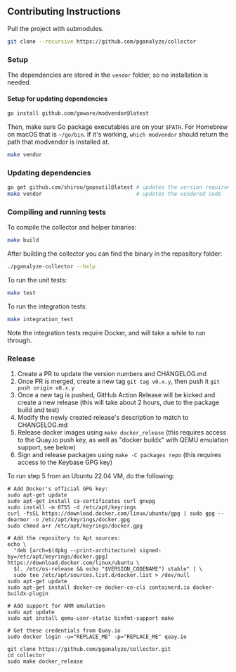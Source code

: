 ## Contributing Instructions

Pull the project with submodules.

```sh
git clone --recursive https://github.com/pganalyze/collector
```

### Setup

The dependencies are stored in the `vendor` folder, so no installation is needed.

#### Setup for updating dependencies

```sh
go install github.com/goware/modvendor@latest
```

Then, make sure Go package executables are on your `$PATH`. For Homebrew on macOS that is `~/go/bin`. If it's working, `which modvendor` should return the path that modvendor is installed at.

```sh
make vendor
```

### Updating dependencies

```sh
go get github.com/shirou/gopsutil@latest # updates the version requirement
make vendor                              # updates the vendored code
```

### Compiling and running tests

To compile the collector and helper binaries:

```sh
make build
```

After building the collector you can find the binary in the repository folder:

```sh
./pganalyze-collector --help
```

To run the unit tests:

```sh
make test
```

To run the integration tests:

```sh
make integration_test
```

Note the integration tests require Docker, and will take a while to run through.

### Release

1. Create a PR to update the version numbers and CHANGELOG.md
2. Once PR is merged, create a new tag `git tag v0.x.y`, then push it `git push origin v0.x.y`
3. Once a new tag is pushed, GitHub Action Release will be kicked and create a new release (this will take about 2 hours, due to the package build and test)
4. Modify the newly created release's description to match to CHANGELOG.md
5. Release docker images using `make docker_release` (this requires access to the Quay.io push key, as well as "docker buildx" with QEMU emulation support, see below)
6. Sign and release packages using `make -C packages repo` (this requires access to the Keybase GPG key)

To run step 5 from an Ubuntu 22.04 VM, do the following:

```
# Add Docker's official GPG key:
sudo apt-get update
sudo apt-get install ca-certificates curl gnupg
sudo install -m 0755 -d /etc/apt/keyrings
curl -fsSL https://download.docker.com/linux/ubuntu/gpg | sudo gpg --dearmor -o /etc/apt/keyrings/docker.gpg
sudo chmod a+r /etc/apt/keyrings/docker.gpg

# Add the repository to Apt sources:
echo \
  "deb [arch=$(dpkg --print-architecture) signed-by=/etc/apt/keyrings/docker.gpg] https://download.docker.com/linux/ubuntu \
  $(. /etc/os-release && echo "$VERSION_CODENAME") stable" | \
  sudo tee /etc/apt/sources.list.d/docker.list > /dev/null
sudo apt-get update
sudo apt-get install docker-ce docker-ce-cli containerd.io docker-buildx-plugin

# Add support for ARM emulation
sudo apt update
sudo apt install qemu-user-static binfmt-support make

# Get these credentials from Quay.io
sudo docker login -u="REPLACE_ME" -p="REPLACE_ME" quay.io

git clone https://github.com/pganalyze/collector.git
cd collector
sudo make docker_release
```